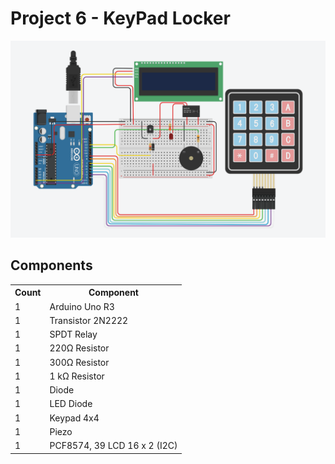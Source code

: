 # Project 6 - KeyPad Locker

<div align="center">
    <img src="schema.png">
</div>

## Components
<table>

<tr>
 <th>Count</th>
 <th>Component</th>
</tr>
<tr>
    <td>1</td>
    <td>Arduino Uno R3</td>
</tr>
<tr>
    <td>1</td>
    <td>Transistor 2N2222</td>
</tr>
<tr>
    <td>1</td>
    <td>SPDT Relay</td>
</tr>
<tr>
    <td>1</td>
    <td>220Ω Resistor</td>
</tr>
<tr>
    <td>1</td>
    <td>300Ω Resistor</td>
</tr>
<tr>
    <td>1</td>
    <td>1 kΩ Resistor</td>
</tr>
<tr>
    <td>1</td>
    <td>Diode</td>
</tr>
<tr>
    <td>1</td>
    <td>LED Diode</td>
</tr>
<tr>
    <td>1</td>
    <td>Keypad 4x4</td>
</tr>
<tr>
    <td>1</td>
    <td>Piezo</td>
</tr>
<tr>
    <td>1</td>
    <td>PCF8574, 39 LCD 16 x 2 (I2C)</td>
</tr>
</table>